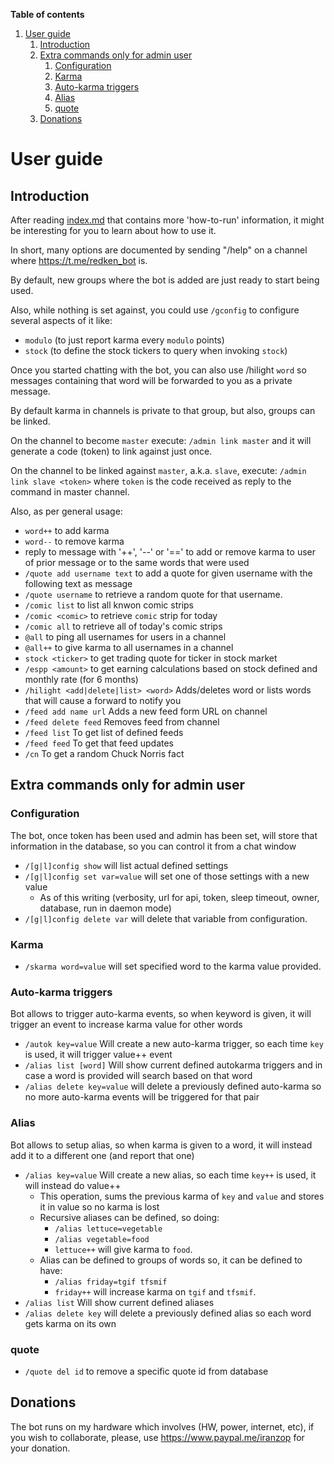 
**Table of contents**
<!-- TOC depthFrom:1 insertAnchor:true orderedList:true -->

1. [User guide](#user-guide)
    1. [Introduction](#introduction)
    2. [Extra commands only for admin user](#extra-commands-only-for-admin-user)
        1. [Configuration](#configuration)
        2. [Karma](#karma)
        3. [Auto-karma triggers](#auto-karma-triggers)
        4. [Alias](#alias)
        5. [quote](#quote)
    3. [Donations](#donations)

<!-- /TOC -->


<a id="markdown-user-guide" name="user-guide"></a>
# User guide

<a id="markdown-introduction" name="introduction"></a>
## Introduction

After reading [index.md](index.md) that contains more 'how-to-run' information, it might be interesting for you to learn about how to use it.

In short, many options are documented by sending "/help" on a channel where <https://t.me/redken_bot> is.

By default, new groups where the bot is added are just ready to start being used.

Also, while nothing is set against, you could use `/gconfig` to configure  several aspects of it like:

- `modulo` (to just report karma every `modulo` points)
- `stock` (to define the stock tickers to query when invoking `stock`)

Once you started chatting with the bot, you can also use /hilight `word` so messages containing that word will be forwarded to you as a private message.

By default karma in channels is private to that group, but also, groups can be linked.

On the channel to become `master` execute: `/admin link master` and it will generate a code (token) to link against just once.

On the channel to be linked against `master`, a.k.a. `slave`, execute: `/admin link slave <token>` where `token` is the code received as reply to the command in master channel.

Also, as per general usage:

- `word++` to add karma
- `word--` to remove karma
- reply to message with '++', '--' or '==' to add or remove karma to user of prior message or to the same words that were used
- `/quote add username text` to add a quote for given username with the following text as message
- `/quote username` to retrieve a random quote for that username.
- `/comic list` to list all knwon comic strips
- `/comic <comic>` to retrieve `comic` strip for today
- `/comic all` to retrieve all of today's comic strips
- `@all` to ping all usernames for users in a channel
- `@all++` to give karma to all usernames in a channel
- `stock <ticker>` to get trading quote for ticker in stock market
- `/espp <amount>` to get earning calculations based on stock defined and monthly rate (for 6 months)
- `/hilight <add|delete|list> <word>` Adds/deletes word or lists words that will cause a forward to notify you
- `/feed add name url` Adds a new feed form URL on channel
- `/feed delete feed` Removes feed from channel
- `/feed list` To get list of defined feeds
- `/feed feed` To get that feed updates
- `/cn` To get a random Chuck Norris fact


<a id="markdown-extra-commands-only-for-admin-user" name="extra-commands-only-for-admin-user"></a>
## Extra commands only for admin user

<a id="markdown-configuration" name="configuration"></a>
### Configuration

The bot, once token has been used and admin has been set, will store that information in the database, so you can control it from a chat window

- `/[g|l]config show` will list actual defined settings
- `/[g|l]config set var=value` will set one of those settings with a new value
    - As of this writing (verbosity, url for api, token, sleep timeout, owner, database, run in daemon mode)
- `/[g|l]config delete var` will delete that variable from configuration.

<a id="markdown-karma" name="karma"></a>
### Karma

- `/skarma word=value` will set specified word to the karma value provided.

<a id="markdown-auto-karma-triggers" name="auto-karma-triggers"></a>
### Auto-karma triggers

Bot allows to trigger auto-karma events, so when keyword is given, it will trigger an event to increase karma value for other words

- `/autok key=value` Will create a new auto-karma trigger, so each time `key` is used, it will trigger value++ event
- `/alias list [word]` Will show current defined autokarma triggers and in case a word is provided will search based on that word
- `/alias delete key=value` will delete a previously defined auto-karma so no more auto-karma events will be triggered for that pair

<a id="markdown-alias" name="alias"></a>
### Alias

Bot allows to setup alias, so when karma is given to a word, it will instead add it to a different one (and report that one)

- `/alias key=value` Will create a new alias, so each time `key++` is used, it will instead do value++
    - This operation, sums the previous karma of `key` and `value` and stores it in value so no karma is lost
    - Recursive aliases can be defined, so doing:
        - `/alias lettuce=vegetable`
        - `/alias vegetable=food`
        - `lettuce++` will give karma to `food`.
    - Alias can be defined to groups of words so, it can be defined to have:
        - `/alias friday=tgif tfsmif`
        - `friday++` will increase karma on `tgif` and `tfsmif`.
- `/alias list` Will show current defined aliases
- `/alias delete key` will delete a previously defined alias so each word gets karma on its own

<a id="markdown-quote" name="quote"></a>
### quote

- `/quote del id` to remove a specific quote id from database

<a id="markdown-donations" name="donations"></a>
## Donations

The bot runs on my hardware which involves (HW, power, internet, etc), if you wish to collaborate, please, use <https://www.paypal.me/iranzop> for your donation.

